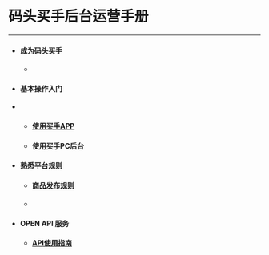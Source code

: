 # 码头买手后台运营手册

---

* #### 成为码头买手

  * ####  
* #### 基本操作入门
* * #### [使用买手APP](//sellerapp/README.md)
  * #### 使用买手PC后台
* #### 熟悉平台规则

  * #### [商品发布规则](//rules/listingproducts.md)
  * #### 
* #### OPEN API 服务

  * #### [API使用指南](//openapi/README.md)



